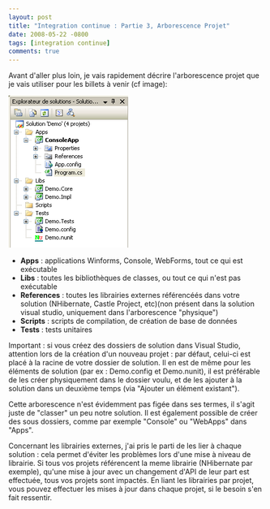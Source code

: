 ```yaml
---
layout: post
title: "Integration continue : Partie 3, Arborescence Projet"
date: 2008-05-22 -0800
tags: [integration continue]
comments: true
---
```


Avant d'aller plus loin, je vais rapidement décrire l'arborescence projet que je vais utiliser pour les billets à venir (cf image):

![Arborescence projet](/img/2008-05-22-integration-continue-3.png)

- **Apps** : applications Winforms, Console, WebForms, tout ce qui est exécutable
- **Libs** : toutes les bibliothèques de classes, ou tout ce qui n'est pas exécutable
- **References** : toutes les librairies externes référencéés dans votre solution (NHibernate, Castle Project, etc)(non présent dans la solution visual studio, uniquement dans l'arborescence "physique")
- **Scripts** : scripts de compilation, de création de base de données
- **Tests** : tests unitaires

Important : si vous créez des dossiers de solution dans Visual Studio, attention lors de la création d'un nouveau projet : par défaut, celui-ci est placé à la racine de votre dossier de solution. Il en est de même pour les éléments de solution (par ex : Demo.config et Demo.nunit), il est préférable de les créer physiquement dans le dossier voulu, et de les ajouter à la solution dans un deuxième temps (via "Ajouter un élément existant").

Cette arborescence n'est évidemment pas figée dans ses termes, il s'agit juste de "classer" un peu notre solution. Il est également possible de créer des sous dossiers, comme par exemple "Console" ou "WebApps" dans "Apps".

Concernant les librairies externes, j'ai pris le parti de les lier à chaque solution : cela permet d'éviter les problèmes lors d'une mise à niveau de librairie. Si tous vos projets référencent la meme librairie (NHibernate par exemple), qu'une mise à jour avec un changement d'API de leur part est effectuée, tous vos projets sont impactés. En liant les librairies par projet, vous pouvez effectuer les mises à jour dans chaque projet, si le besoin s'en fait ressentir.